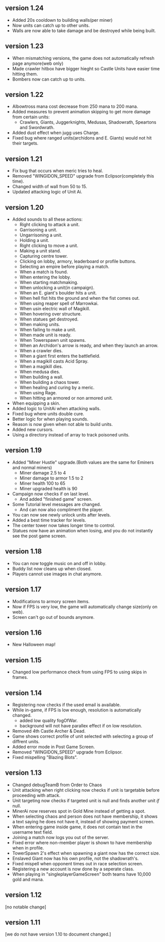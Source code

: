 ## version 1.24
- Added 20s cooldown to building walls(per miner)
- Now units can catch up to other units.
- Walls are now able to take damage and be destroyed while being built.

## version 1.23
- When mismatching versions, the game does not automatically refresh page anymore(web only)
- Made crawler hitbox have bigger hieght so Castle Units have easier time hitting them.
- Bombers now can catch up to units. 

## version 1.22
- Albowtross mana cost  decrease from 250 mana to 200 mana.
- Added measures to prevent animation skipping to get more damage from certain units:
  - Crawlers, Giants, Juggerknights, Medusas, Shadowrath, Speartons and Swordwrath.
- Added dust effect when jugg uses Charge.
- Fixed bug where ranged units(archidons and E. Giants) would not hit their targets.

## version 1.21
- Fix bug that occurs when meric tries to heal.
- Removed "WINGIDON_SPEED" upgrade from Eclipsor(completely this time).
- Changed width of wall from 50 to 15.
- Updated attacking logic of Unit Ai.

## version 1.20
- Added sounds to all these actions:
  - Right clicking to attack a unit.
  - Garrisoning a unit.
  - Ungarrisoning a unit.
  - Holding a unit.
  - Right clicking to move a unit.
  - Making a unit stand.
  - Capturing centre tower.
  - Clicking on lobby, armory, leaderboard or profile buttons.
  - Selecting an empire before playing a match.
  - When a match is found.
  - When entering the lobby.
  - When starting matchmaking.
  - When unlocking a unit(in campaign).
  - When an E. giant's boulder hits a unit.
  - When hell fist hits the ground and when the fist comes out.
  - When using reaper spell of Marrowkai.
  - When usin electric wall of Magikill.
  - When hovering over structure.
  - When statues get destroyed.
  - When making units.
  - When failing to make a unit.
  - When made unit is ready.
  - When Towerspawn unit spawns.
  - When an Archidon's arrow is ready, and when they launch an arrow.
  - When a crawler dies.
  - When a giant first enters the battlefield.
  - When a magikill casts Acid Spray.
  - When a magikill dies.
  - When medusa dies.
  - When building a wall.
  - When building a chaos tower.
  - When healing and curing by a meric.
  - When using Rage.
  - When hitting an armored or non armored unit.
- When equipping a skin.
- Added logic to UnitAi when attacking walls.
- Fixed bug where units double cure.
- Better logic for when playing sounds.
- Reason is now given when not able to build units.
- Added new cursors.
- Using a directory instead of array to track poisoned units.

## version 1.19
- Added "Miner Hustle" upgrade.(Both values are the same for Eminers and normal miners)
  - Miner damage 2.5 to 4
  - Miner damage to armor 1.5 to 2
  - Miner health 100 to 65
  - Miner upgraded health is 90
- Campaign now checks if on last level.
  - And added "finished game" screen.
- Some Tutorial level messages are changed.
  - And can now also compliment the player.
- You can now see newly unlock units after levels.
- Added a best time tracker for levels.
- The center tower now takes longer time to control.
- Statues now have an animation when losing, and you do not instantly see the post game screen.

## version 1.18
- You can now toggle music on and off in lobby.
- Buddy list now cleans up when closed.
- Players cannot use images in chat anymore.

## version 1.17
- Modifications to armory screen items.
- Now if FPS is very low, the game will automatically change size(only on web).
- Screen can't go out of bounds anymore.

## version 1.16
- New Halloween map!

## version 1.15
- Changed low performance check from using FPS to using skips in frames.

## version 1.14
- Registering now checks if the used email is available.
- While in-game, if FPS is low enough, resolution is automatically changed.
  - added low quality fogOfWar.
  - background will not have parallex effect if on low resolution.
- Removed 4th Castle Archer & Dead.
- Game shows correct profile of unit selected with selecting a group of diffrent units.
- Added error mode in Post Game Screen.
- Removed "WINGIDON_SPEED" upgrade from Eclipsor.
- Fixed mispelling "Blazing Blots".

## version 1.13
- Changed debugTeamB from Order to Chaos
- Unit attacking when right clicking now checks if unit is targetable before proceeding with attack.
- Unit targeting now checks if targeted unit is null and finds another unit *if* null.
- MinerAi now reserves spot in Gold Mine instead of getting a spot.
- When selecting chaos and person does not have membership, it shows a text saying he does not have it, instead of showing payment screen.
- When entering game inside game, it does not contain text in the username text field.
- Joining a match now logs you out of the server.
- Fixed error where non-member player is shown to have membership when in profile.
- TowerSpawn 2's effect when spawning a giant now has the correct size.
- Enslaved Giant now has his own profile, not the shadowrath's.
- Fixed mispell when opponent times out in race selection screen.
- Registering a new account is now done by a seperate class.
- When playing in "singleplayerGameScreen" both teams have 10,000 gold and mana.

## version 1.12
[no notable change]

## version 1.11
[we do not have version 1.10 to document changed.]